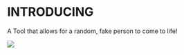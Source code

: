 # INTRODUCING

A Tool that allows for a random, fake person to come to life!

![](https://files.mcaq.me/81ab8.jpg)
